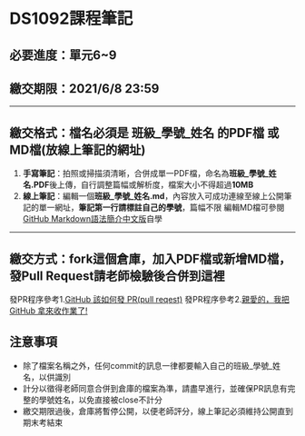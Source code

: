 # DS1092課程筆記
## 必要進度：單元6~9
## 繳交期限：2021/6/8 23:59
---
## 繳交格式：檔名必須是 班級_學號_姓名 的PDF檔 或 MD檔(放線上筆記的網址)
1. **手寫筆記**：拍照或掃描須清晰，合併成單一PDF檔，命名為**班級_學號_姓名.PDF**後上傳，自行調整篇幅或解析度，檔案大小不得超過**10MB**
2. **線上筆記**：編輯一個**班級_學號_姓名.md**，內容放入可成功連線至線上公開筆記的單一網址，**筆記第一行請標註自己的學號**，篇幅不限
編輯MD檔可參閱[GitHub Markdown語法簡介中文版](https://gist.github.com/billy3321/1001749662c370887c63bb30f26c9e6e)自學
---
## 繳交方式：fork這個倉庫，加入PDF檔或新增MD檔，發Pull Request請老師檢驗後合併到這裡
發PR程序參考1.[GitHub 該如何發 PR(pull reqest)](https://hsiangfeng.github.io/git/20190615/4143994266/)
發PR程序參考2.[親愛的，我把 GitHub 拿來收作業了!](https://kaochenlong.com/2017/12/12/use-github-for-homework/)
## 注意事項
- 除了檔案名稱之外，任何commit的訊息一律都要輸入自己的班級_學號_姓名，以供識別
- 計分以徵得老師同意合併到倉庫的檔案為準，請盡早進行，並確保PR訊息有完整的學號姓名，以免直接被close不計分
- 繳交期限過後，倉庫將暫停公開，以便老師評分，線上筆記必須維持公開直到期末考結束
